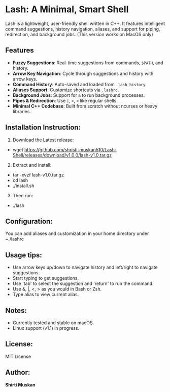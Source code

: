 # Lash: A Minimal, Smart Shell
Lash is a lightweight, user-friendly shell written in C++. It features intelligent command suggestions, history navigation, aliases, and support for piping, redirection, and background jobs.
(This version works on MacOS only)

## Features
- **Fuzzy Suggestions**: Real-time suggestions from commands, `$PATH`, and history.
- **Arrow Key Navigation**: Cycle through suggestions and history with arrow keys.
- **Command History**: Auto-saved and loaded from `.lash_history`.
- **Aliases Support**:  Customize shortcuts via `.lashrc`.
- **Background Jobs**: Support for `&` to run background processes.
- **Pipes & Redirection**: Use `|`, `>`, `<` like regular shells.
- **Minimal C++ Codebase**: Built from scratch without ncurses or heavy libraries.

## Installation Instruction:
1. Download the Latest release: 
  - wget https://github.com/shristi-muskan510/Lash-Shell/releases/download/v1.0.0/lash-v1.0.tar.gz
2. Extract and install: 
  - tar -xvzf lash-v1.0.tar.gz
  - cd lash
  - ./install.sh
3. Then run:
  - ./lash

## Configuration:
You can add aliases and customization in your home directory under ~./lashrc

## Usage tips:
* Use arrow keys up/down to navigate history and left/right to navigate suggestions.
* Start typing to get suggestions.
* Use 'tab' to select the suggestion and 'return' to run the command.
* Use &, |, <, > as you would in Bash or Zsh.
* Type alias to view current alias.

## Notes:
- Currently tested and stable on macOS.
- Linux support (v1.1) in progress.

## License: 
MIT License

## Author:
**Shirti Muskan**
